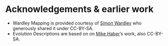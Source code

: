 # Acknowledgements & earlier work
* Wardley Mapping is provided courtesy of [Simon Wardley](https://twitter.com/swardley) who generously shared it under CC-BY-SA.
* Evolution Descriptions are based on on [Mike Haber](https://twitter.com/michaelthaber)’s work, also CC-BY-SA.
